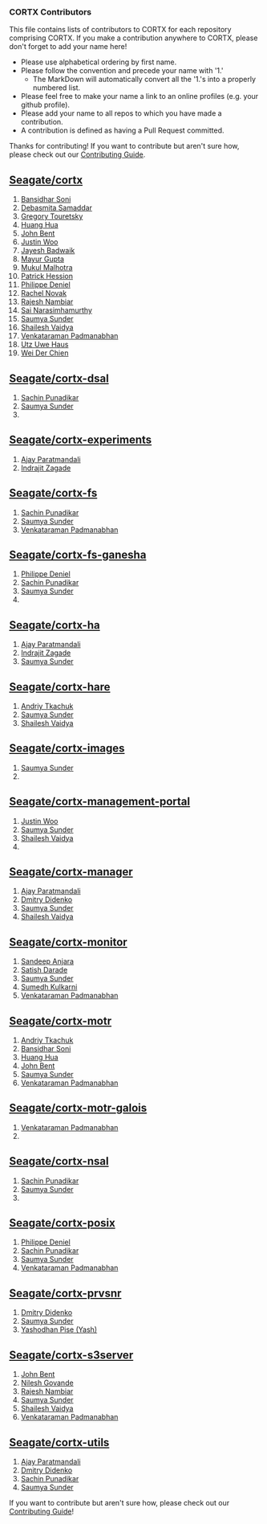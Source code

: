 ### CORTX Contributors

This file contains lists of contributors to CORTX for each repository comprising CORTX.  If you make a contribution anywhere to CORTX, please don't forget to add your name here!
* Please use alphabetical ordering by first name.
* Please follow the convention and precede your name with '1.' 
    * The MarkDown will automatically convert all the '1.'s into a properly numbered list.
* Please feel free to make your name a link to an online profiles (e.g. your github profile).
* Please add your name to all repos to which you have made a contribution.
* A contribution is defined as having a Pull Request committed.

Thanks for contributing!  If you want to contribute but aren't sure how, please check out our [Contributing Guide](CONTRIBUTING.md).

## [Seagate/cortx](https://github.com/Seagate/cortx/)
1. [Bansidhar Soni](https://github.com/bansisoni)
1. [Debasmita Samaddar](https://github.com/samaddar)
1. [Gregory Touretsky](https://github.com/gregnsk)
1. [Huang Hua](https://github.com/huanghua78)
1. [John Bent](https://github.com/johnbent)
1. [Justin Woo](https://github.com/justinzw)
1. [Jayesh Badwaik](https://github.com/jayeshbadwaik)
1. [Mayur Gupta](https://github.com/TechWriter-Mayur)
1. [Mukul Malhotra](https://github.com/mukul-seagate11)
1. [Patrick Hession](https://github.com/hessio)
1. [Philippe Deniel](https://github.com/phdeniel) 
1. [Rachel Novak](https://github.com/novium258)
1. [Rajesh Nambiar](https://github.com/knrajnambiar76)
1. [Sai Narasimhamurthy](https://github.com/sainarasim)
1. [Saumya Sunder](https://github.com/Saumya-Sunder)
1. [Shailesh Vaidya](https://github.com/shailesh-vaidya)
1. [Venkataraman Padmanabhan](https://github.com/VenkyOS)
1. [Utz Uwe Haus](https://github.com/u-u-h) 
1. [Wei Der Chien](https://github.com/steven-chien) 

## [Seagate/cortx-dsal](https://github.com/Seagate/cortx-dsal)
1. [Sachin Punadikar](https://github.com/sachinpunadikar)
1. [Saumya Sunder](https://github.com/Saumya-Sunder)
1.

## [Seagate/cortx-experiments](https://github.com/Seagate/cortx-experiments)
1. [Ajay Paratmandali](https://github.com/ajay-paratmandali)
1. [Indrajit Zagade](https://github.com/indrajitzagade)

## [Seagate/cortx-fs](https://github.com/Seagate/cortx-fs)
1. [Sachin Punadikar](https://github.com/sachinpunadikar)
1. [Saumya Sunder](https://github.com/Saumya-Sunder)
1. [Venkataraman Padmanabhan](https://github.com/VenkyOS)

## [Seagate/cortx-fs-ganesha](https://github.com/Seagate/cortx-fs-ganesha)
1. [Philippe Deniel](https://github.com/phdeniel)
1. [Sachin Punadikar](https://github.com/sachinpunadikar)
1. [Saumya Sunder](https://github.com/Saumya-Sunder)
1.

## [Seagate/cortx-ha](https://github.com/Seagate/cortx-ha)
1. [Ajay Paratmandali](https://github.com/ajay-paratmandali)
1. [Indrajit Zagade](https://github.com/indrajitzagade)
1. [Saumya Sunder](https://github.com/Saumya-Sunder)

## [Seagate/cortx-hare](https://github.com/Seagate/cortx-hare)
1. [Andriy Tkachuk](https://github.com/andriytk)
1. [Saumya Sunder](https://github.com/Saumya-Sunder)
1. [Shailesh Vaidya](https://github.com/shailesh-vaidya)

## [Seagate/cortx-images](https://github.com/Seagate/cortx-images)
1. [Saumya Sunder](https://github.com/Saumya-Sunder)
1.

## [Seagate/cortx-management-portal](https://github.com/Seagate/cortx-management-portal)
1. [Justin Woo](https://github.com/justinzw)
1. [Saumya Sunder](https://github.com/Saumya-Sunder)
1. [Shailesh Vaidya](https://github.com/shailesh-vaidya)
1.

## [Seagate/cortx-manager](https://github.com/Seagate/cortx-manager)
1. [Ajay Paratmandali](https://github.com/ajay-paratmandali)
1. [Dmitry Didenko](https://github.com/dmitrydb)
1. [Saumya Sunder](https://github.com/Saumya-Sunder)
1. [Shailesh Vaidya](https://github.com/shailesh-vaidya)

## [Seagate/cortx-monitor](https://github.com/Seagate/cortx-monitor)
1. [Sandeep Anjara](https://github.com/sandeepsgt)
1. [Satish Darade](https://github.com/satish-seagate)
1. [Saumya Sunder](https://github.com/Saumya-Sunder)
1. [Sumedh Kulkarni](https://github.com/sumedhak27)
1. [Venkataraman Padmanabhan](https://github.com/VenkyOS)

## [Seagate/cortx-motr](https://github.com/Seagate/cortx-motr)
1. [Andriy Tkachuk](https://github.com/andriytk)
1. [Bansidhar Soni](https://github.com/bansisoni)
1. [Huang Hua](https://github.com/huanghua78)
1. [John Bent](https://github.com/johnbent)
1. [Saumya Sunder](https://github.com/Saumya-Sunder)
1. [Venkataraman Padmanabhan](https://github.com/VenkyOS)

## [Seagate/cortx-motr-galois](https://github.com/Seagate/cortx-motr-galois)
1. [Venkataraman Padmanabhan](https://github.com/VenkyOS)
1.

## [Seagate/cortx-nsal](https://github.com/Seagate/cortx-nsal)
1. [Sachin Punadikar](https://github.com/sachinpunadikar)
1. [Saumya Sunder](https://github.com/Saumya-Sunder)
1.

## [Seagate/cortx-posix](https://github.com/Seagate/cortx-posix)
1. [Philippe Deniel](https://github.com/phdeniel) 
1. [Sachin Punadikar](https://github.com/sachinpunadikar)
1. [Saumya Sunder](https://github.com/Saumya-Sunder)
1. [Venkataraman Padmanabhan](https://github.com/VenkyOS)

## [Seagate/cortx-prvsnr](https://github.com/Seagate/cortx-prvsnr)
1. [Dmitry Didenko](https://github.com/dmitrydb)
1. [Saumya Sunder](https://github.com/Saumya-Sunder)
1. [Yashodhan Pise (Yash)](https://github.com/ypise)


## [Seagate/cortx-s3server](https://github.com/Seagate/cortx-s3server)
1. [John Bent](https://github.com/johnbent)
1. [Nilesh Govande](https://github.com/nileshgovande)
1. [Rajesh Nambiar](https://github.com/knrajnambiar76)
1. [Saumya Sunder](https://github.com/Saumya-Sunder)
1. [Shailesh Vaidya](https://github.com/shailesh-vaidya)
1. [Venkataraman Padmanabhan](https://github.com/VenkyOS)

## [Seagate/cortx-utils](https://github.com/Seagate/cortx-utils)
1. [Ajay Paratmandali](https://github.com/ajay-paratmandali)
1. [Dmitry Didenko](https://github.com/dmitrydb)
1. [Sachin Punadikar](https://github.com/sachinpunadikar)
1. [Saumya Sunder](https://github.com/Saumya-Sunder)

If you want to contribute but aren't sure how, please check out our [Contributing Guide](CONTRIBUTING.md)!
